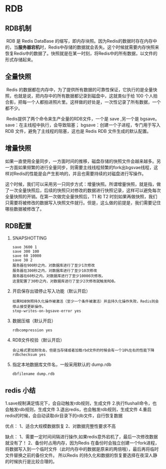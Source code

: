 # RDB

## RDB机制

​    RDB 是 Redis DataBase 的缩写，即内存块照。因为Redis的数据时存在内存中的，当**服务器宕机**时，Redis中存储的数据就会丢失。这个时候就需要内存快照来恢复Redis中的数据了。快照就是在某一时刻，将Redis中的所有数据，以文件的形式存储起来。

## 全量快照

​    Redis 的数据都在内存中，为了提供所有数据的可靠性保证，它执行的是全量快照，也就是说，把内存中的所有数据都记录到磁盘中，这就类似于给 100 个人拍合影，把每一个人都拍进照片里。这样做的好处是，一次性记录了所有数据，一个都不少。

​    Redis提供了两个命令来生产全量的RDB文件，一个是 save ,另一个是 bgsave。
​    save：在主线程中执行，会导致阻塞；
​    bgsave：创建一个子进程，专门用于写入 RDB 文件，避免了主线程的阻塞，这也是 Redis RDB 文件生成的默认配置。

## 增量快照

   如果一直使用全量同步，一方面时间的推移，磁盘存储的快照文件会越来越多。另一方面如果频繁的进行全量同步，则需要主线线程频繁的fork出bgsvae线程，这样对Redis的性能是会产生影响的，并且也需要持续的对磁盘进行写操作。

   这个时候，我们可以采用另一只同步方式：增量快照。所谓增量快照，就是指，做了一次全量快照后，后续的快照只对修改的数据进行快照记录，这样可以避免每次全量快照的开销。在第一次做完全量快照后，T1 和 T2 时刻如果再做快照，我们只需要将被修改的数据写入快照文件就行。但是，这么做的前提是，我们需要记住哪些数据被修改了。

## RDB配置

1. SNAPSHOTTING

   ```
   save 3600 1
   save 300 100
   save 60 10000
   save 30 2
   服务器在900秒之内，对数据库进行了至少1次修改
   服务器在300秒之内，对数据库进行了至少10次修改　　　　　　　　　　　　　　　　　　　　　　　　　　　　　　　　　　　　　　　　　　　　　　
   服务器在60秒之内，对数据库进行了至少10000次修改。
   这里配置了30秒之内，对数据库进行了至少2次修改就触发RDB。
   ```

2. 开启保存出错停止写入功能（默认开启）

   ```
   如果RDB快照持久化操作被激活（至少一个条件被激活）并且持久化操作失败，Redis则会停止接受更新操作。
   stop-writes-on-bgsave-error yes
   ```

3. 数据压缩（默认开启）

   ```
   rdbcompression yes
   ```

4. RDB文件校验（默认开启）

   ```
   会让格式更加耐攻击，但是当存储或者加载rbd文件的时候会有一个10%左右的性能下降
   rdbchecksum yes
   ```

5. 指定本地数据库文件名，一般采用默认的 dump.rdb

   ```
   dbfilename dump.rdb
   ```

## redis 小结

1.save规制满足情况下，会自动触发rdb规则，生成文件
2.执行flushall命令，也会触发rdb规则，生成文件
3.退出redis，也会触发rdb规则，生成文件
4.重启redis的时候，会自动读取dir目录下的rdb文件，自行恢复数据

优点：
1、适合大规模数据恢复
2、对数据完整性要求不高

缺点：
1、需要一定时间间隔进行操作,如果redis意外宕机了，最后一次修改数据就没有了！
2、备份时占用内存，因为Redis 在备份时会独立创建一个fork进程，将数据写入到一个临时文件（此时内存中的数据是原来的两倍哦），最后再将临时文件替换之前的备份文件。
所以Redis 的持久化和数据的恢复要选择在夜深人静的时候执行是比较合理的。
